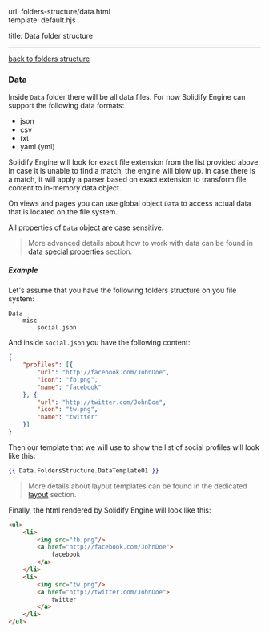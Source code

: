 url:        folders-structure/data.html  
template:   default.hjs

title:      Data folder structure

---

[back to folders structure](/folders-structure.html)

### Data

Inside `Data` folder there will be all data files. For now Solidify Engine can support the following data formats:

- json
- csv
- txt
- yaml (yml)

Solidify Engine will look for exact file extension from the list provided above. In case it is unable to find a match, the engine will blow up. In case there is a match, it will apply a parser based on exact extension to transform file content to in-memory data object.

On views and pages you can use global object `Data` to access actual data that is located on the file system.

All properties of `Data` object are case sensitive.

> More advanced details about how to work with data can be found in [data special properties](/folders-structure/data/special-properties.html) section.

##### Example

Let's assume that you have the following folders structure on you file system:

```none
Data
    misc
        social.json
```

And inside `social.json` you have the following content:

```json
{
    "profiles": [{
        "url": "http://facebook.com/JohnDoe",
        "icon": "fb.png",
        "name": "facebook"
    }, {
        "url": "http://twitter.com/JohnDoe",
        "icon": "tw.png",
        "name": "twitter"
    }]
}
```

Then our template that we will use to show the list of social profiles will look like this:

```handlebars
{{ Data.FoldersStructure.DataTemplate01 }}
```

> More details about layout templates can be found in the dedicated [layout](/folders-structure/layout.html) section.

Finally, the html rendered by Solidify Engine will look like this:

```html
<ul>
    <li>
        <img src="fb.png"/>
        <a href="http://facebook.com/JohnDoe">
            facebook
        </a>
    </li>
    <li>
        <img src="tw.png"/>
        <a href="http://twitter.com/JohnDoe">
            twitter
        </a>
    </li>
</ul>
```
